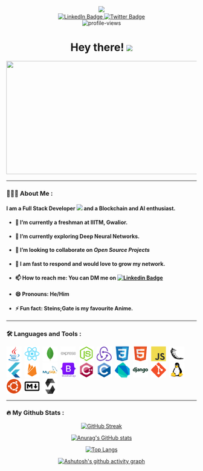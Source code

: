 <!--
*Sudip's Github Profile*

 -->
<div id="header" align="center">
  <img src="https://media.giphy.com/media/M9gbBd9nbDrOTu1Mqx/giphy.gif" width="100"/>
 
  <div id="badges">
   <a href="https://www.linkedin.com/in/sudip-banerjee-300b691bb/">
     <img src="https://img.shields.io/badge/LinkedIn-blue?style=for-the-badge&logo=linkedin&logoColor=white" alt="LinkedIn Badge"/>
   </a>
   <a href="https://twitter.com/Metal_Oopa_">
     <img src="https://img.shields.io/badge/Twitter-blue?style=for-the-badge&logo=twitter&logoColor=white" alt="Twitter Badge"/>
   </a>
 </div>
 
 <img src="https://komarev.com/ghpvc/?username=metal-oopa&style=flat-square&color=red" alt="profile-views"/>
 
 <h1>
  Hey there!
  <img src="https://media.giphy.com/media/hvRJCLFzcasrR4ia7z/giphy.gif" width="30px"/>
 </h1>

</div>

<div align="center">
  <img src="https://media.giphy.com/media/dWesBcTLavkZuG35MI/giphy.gif" width="600" height="300"/>
</div>

***
###  👨🏻‍💻 About Me :

#### I am a Full Stack Developer <img src="https://media.giphy.com/media/WUlplcMpOCEmTGBtBW/giphy.gif" width="30"> and a Blockchain and AI enthusiast.

- #### 🔭 I’m currently a freshman at IIITM, Gwalior.
- #### 🌱 I’m currently exploring **Deep Neural Networks**.
- #### 👯 I’m looking to collaborate on *Open Source Projects*
- #### 💬 I am fast to respond and would love to grow my network.
- #### 📫 How to reach me: You can DM me on [![Linkedin Badge](https://img.shields.io/badge/LinekIn-blue?style=flat&logo=Linkedin&logoColor=white)](https://www.linkedin.com/in/sudip-banerjee-300b691bb/)
- #### 😄 Pronouns: He/Him
- #### ⚡ Fun fact: Steins;Gate is my favourite Anime.


***
### 🛠️ Languages and Tools :

<div>
 
  <img src="https://raw.githubusercontent.com/devicons/devicon/1119b9f84c0290e0f0b38982099a2bd027a48bf1/icons/java/java-original.svg" title="Java" alt="Java"      width="40" height="40"/>&nbsp;
  <img src="https://raw.githubusercontent.com/devicons/devicon/1119b9f84c0290e0f0b38982099a2bd027a48bf1/icons/react/react-original.svg" title="React" alt="React"  width="40" height="40"/>&nbsp;
 <img src="https://raw.githubusercontent.com/devicons/devicon/1119b9f84c0290e0f0b38982099a2bd027a48bf1/icons/mongodb/mongodb-original.svg" title="mongodb"  alt="mongodb" width="40" height="40"/>&nbsp;
 <img src="https://raw.githubusercontent.com/devicons/devicon/1119b9f84c0290e0f0b38982099a2bd027a48bf1/icons/express/express-original-wordmark.svg" title="express"  alt="express" width="40" height="40"/>&nbsp;
  <img src="https://raw.githubusercontent.com/devicons/devicon/1119b9f84c0290e0f0b38982099a2bd027a48bf1/icons/nodejs/nodejs-original.svg" title="NodeJS" alt="NodeJS"  width="40" height="40"/>&nbsp;
  <img src="https://raw.githubusercontent.com/devicons/devicon/1119b9f84c0290e0f0b38982099a2bd027a48bf1/icons/redux/redux-original.svg" title="Redux" alt="Redux "  width="40" height="40"/>&nbsp;
  <img src="https://raw.githubusercontent.com/devicons/devicon/1119b9f84c0290e0f0b38982099a2bd027a48bf1/icons/css3/css3-original.svg"  title="CSS3" alt="CSS"  width="40" height="40"/>&nbsp;
   <img src="https://raw.githubusercontent.com/devicons/devicon/1119b9f84c0290e0f0b38982099a2bd027a48bf1/icons/html5/html5-original.svg" title="HTML5" alt="HTML"  width="40" height="40"/>&nbsp;
  <img src="https://raw.githubusercontent.com/devicons/devicon/1119b9f84c0290e0f0b38982099a2bd027a48bf1/icons/javascript/javascript-original.svg" title="JavaScript"  alt="JavaScript" width="40" height="40"/>&nbsp;
 <img src="https://raw.githubusercontent.com/devicons/devicon/1119b9f84c0290e0f0b38982099a2bd027a48bf1/icons/flask/flask-original.svg" title="flask" alt="flask"  width="40" height="40"/>&nbsp;
  <img src="https://raw.githubusercontent.com/devicons/devicon/1119b9f84c0290e0f0b38982099a2bd027a48bf1/icons/flutter/flutter-original.svg" title="Flutter"    alt="Flutter" width="40" height="40"/>&nbsp;
  <img src="https://raw.githubusercontent.com/devicons/devicon/1119b9f84c0290e0f0b38982099a2bd027a48bf1/icons/firebase/firebase-plain.svg" title="Firebase"  alt="Firebase" width="40" height="40"/>&nbsp;
  <img src="https://raw.githubusercontent.com/devicons/devicon/1119b9f84c0290e0f0b38982099a2bd027a48bf1/icons/mysql/mysql-original-wordmark.svg" title="MySQL"  alt="MySQL" width="40" height="40"/>&nbsp;
   <img src="https://raw.githubusercontent.com/devicons/devicon/1119b9f84c0290e0f0b38982099a2bd027a48bf1/icons/bootstrap/bootstrap-original-wordmark.svg"  title="bootstrap" alt="bootstrap" width="40" height="40"/>&nbsp;
 <img  src="https://raw.githubusercontent.com/devicons/devicon/1119b9f84c0290e0f0b38982099a2bd027a48bf1/icons/cplusplus/cplusplus-original.svg" title="cplusplus"  alt="cplusplus" width="40" height="40"/>&nbsp;
 <img  src="https://raw.githubusercontent.com/devicons/devicon/1119b9f84c0290e0f0b38982099a2bd027a48bf1/icons/c/c-original.svg" title="c" alt="c" width="40"  height="40"/>&nbsp;
 <img  src="https://raw.githubusercontent.com/devicons/devicon/1119b9f84c0290e0f0b38982099a2bd027a48bf1/icons/dart/dart-original.svg" 
  title="dart" alt="dart" width="40" height="40"/>&nbsp;
 <img  src="https://raw.githubusercontent.com/devicons/devicon/1119b9f84c0290e0f0b38982099a2bd027a48bf1/icons/django/django-plain-wordmark.svg" title="django"  alt="django" width="40" height="40"/>&nbsp;
  <img src="https://raw.githubusercontent.com/devicons/devicon/1119b9f84c0290e0f0b38982099a2bd027a48bf1/icons/git/git-original.svg"  title="Git"  alt="Git"  width="40"  height="40"/>&nbsp;
 <img  src="https://raw.githubusercontent.com/devicons/devicon/1119b9f84c0290e0f0b38982099a2bd027a48bf1/icons/linux/linux-original.svg" title="linux" alt="linux"  width="40" height="40"/>&nbsp;
 <img  src="https://raw.githubusercontent.com/devicons/devicon/1119b9f84c0290e0f0b38982099a2bd027a48bf1/icons/ubuntu/ubuntu-plain.svg" title="ubuntu" alt="ubuntu"  width="40" height="40"/>&nbsp;
 <img  src="https://raw.githubusercontent.com/devicons/devicon/1119b9f84c0290e0f0b38982099a2bd027a48bf1/icons/markdown/markdown-original.svg" title="markdown"  alt="markdown" width="40" height="40"/>&nbsp;
 <img  src="https://raw.githubusercontent.com/devicons/devicon/1119b9f84c0290e0f0b38982099a2bd027a48bf1/icons/solidity/solidity-original.svg" title="solidty"  alt="solidty" width="40" height="40"/>&nbsp;
 
</div>

***

### 🔥 My Github Stats :
<div id="github_stats" align="center">


[![GitHub Streak](https://github-readme-streak-stats.herokuapp.com?user=metal-oopa&theme=cobalt&hide_border=true&date_format=M%20j%5B%2C%20Y%5D&fire=DD0000&ring=DD2727&currStreakNum=00DD3DC2&background=000000)](#!)

[![Anurag's GitHub stats](https://github-readme-stats.vercel.app/api?username=metal-oopa&count_private=true&show_icons=true&theme=radical&hide_border=true)](#!)


[![Top Langs](https://github-readme-stats.vercel.app/api/top-langs/?username=metal-oopa&layout=compact&theme=vision-friendly-dark&hide_border=true)](#!)

[![Ashutosh's github activity graph](https://activity-graph.herokuapp.com/graph?username=metal-oopa&theme=redical&hide_border=true)](#!)
 
</div>
